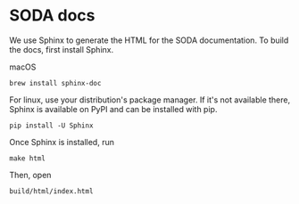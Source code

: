 # SODA docs

We use Sphinx to generate the HTML for the SODA documentation. To build the docs, first install Sphinx.

macOS
  
    brew install sphinx-doc
    
For linux, use your distribution's package manager. If it's not available there, Sphinx is available on PyPI and can be installed with pip.
    
    pip install -U Sphinx

Once Sphinx is installed, run

    make html
    
Then, open
    
    build/html/index.html
